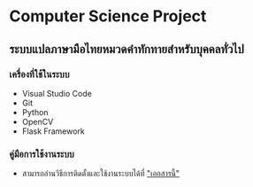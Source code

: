 # Computer Science Project
## ระบบแปลภาษามือไทยหมวดคำทักทายสำหรับบุคคลทั่วไป

### เครื่องที่ใช้ในระบบ
  * Visual Studio Code
  * Git
  * Python
  * OpenCV
  * Flask Framework
  
### คู่มือการใช้งานระบบ
  * สามารถอ่านวิธีการติดตั้งและใช้งานระบบได้ที่ ["เอกสารนี้"](https://drive.google.com/file/d/1eu24Zp4XOmjlvxnUREtT2SoCdYpUUoez/view?usp=sharing) 
